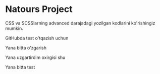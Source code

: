 # Natours Project

CSS va SCSSlarning advanced darajadagi yozilgan kodlarini ko'rishingiz mumkin.

GitHubda test o'tqazish uchun

Yana bitta o'zgarish

Yana uzgartirdim oxirgisi shu

Yana bitta test